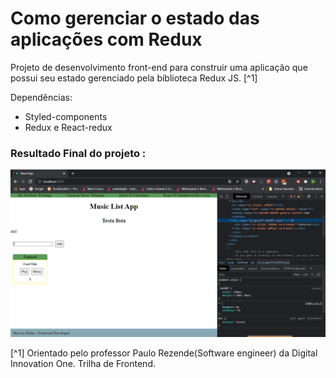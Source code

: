 # Como gerenciar o estado das aplicações com Redux


Projeto de desenvolvimento front-end para construir uma aplicação que possui seu estado gerenciado pela biblioteca Redux JS. [^1]


Dependências:

- Styled-components
- Redux e React-redux



### Resultado Final do projeto :
![imagem final do projeto](./src/assets/imagem-final-do-projeto.png)





[^1] Orientado pelo professor Paulo Rezende(Software engineer) da Digital Innovation One. Trilha de Frontend.

